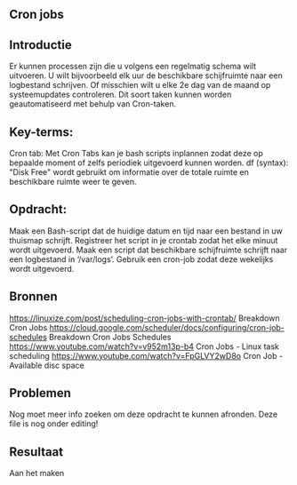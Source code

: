 ## Cron jobs

## Introductie
Er kunnen processen zijn die u volgens een regelmatig schema wilt uitvoeren. U wilt bijvoorbeeld elk uur de beschikbare schijfruimte naar een logbestand schrijven. Of misschien wilt u elke 2e dag van de maand op systeemupdates controleren.
Dit soort taken kunnen worden geautomatiseerd met behulp van Cron-taken.

## Key-terms:
Cron tab:
Met Cron Tabs kan je bash scripts inplannen zodat deze op bepaalde moment of zelfs periodiek uitgevoerd kunnen worden.
df (syntax):
"Disk Free" wordt gebruikt om informatie over de totale ruimte en beschikbare ruimte weer te geven.

## Opdracht:
Maak een Bash-script dat de huidige datum en tijd naar een bestand in uw thuismap schrijft.
Registreer het script in je crontab zodat het elke minuut wordt uitgevoerd.
Maak een script dat beschikbare schijfruimte schrijft naar een logbestand in ‘/var/logs’. Gebruik een cron-job zodat deze wekelijks wordt uitgevoerd.


## Bronnen
https://linuxize.com/post/scheduling-cron-jobs-with-crontab/
Breakdown Cron Jobs
https://cloud.google.com/scheduler/docs/configuring/cron-job-schedules
Breakdown Cron Jobs Schedules
https://www.youtube.com/watch?v=v952m13p-b4
Cron Jobs - Linux task scheduling
https://www.youtube.com/watch?v=FpGLVY2wD8o
Cron Job - Available disc space



## Problemen
Nog moet meer info zoeken om deze opdracht te kunnen afronden. Deze file is nog onder editing!


## Resultaat
Aan het maken


